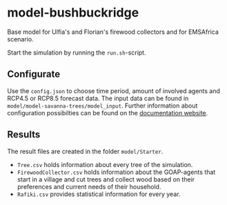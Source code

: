 # model-bushbuckridge

Base model for Ulfia's and Florian's firewood collectors and for EMSAfrica scenario.

Start the simulation by running the ``run.sh``-script. 

## Configurate
Use the ``config.json`` to choose time period, amount of involved agents and RCP4.5 or RCP8.5 forecast data. The input data can be found in ``model/model-savanna-trees/model_input``.
Further information about configuration possibilties can be found on the [documentation website](https://mars.haw-hamburg.de/articles/core/model-configuration/index.html).

## Results
The result files are created in the folder ``model/Starter``.
- ```Tree.csv``` holds information about every tree of the simulation.
- ```FirewoodCollector.csv``` holds information about the GOAP-agents that start in a village and cut trees and collect wood based on their preferences and current needs of their household.
- ```Rafiki.csv``` provides statistical information for every year.
